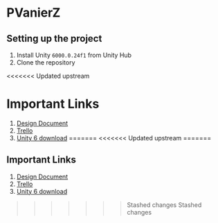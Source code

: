 # PVanierZ

## Setting up the project

1. Install Unity `6000.0.24f1` from Unity Hub
2. Clone the repository

<<<<<<< Updated upstream
# Important Links
1. [Design Document](https://docs.google.com/document/d/1ueEgWRmO-UQmHqU3DbwL7wrmXH1_6AsAVDVVDP0dT_w/edit?tab=t.0)
2. [Trello](https://trello.com/b/j8HO3ehB/pvanierz)
3. [Unity 6 download](https://unity.com/releases/editor/whats-new/6000.0.24)
=======
<<<<<<< Updated upstream
=======
## Important Links

1. [Design Document](https://docs.google.com/document/d/1ueEgWRmO-UQmHqU3DbwL7wrmXH1_6AsAVDVVDP0dT_w/edit?tab=t.0)
2. [Trello](https://trello.com/b/j8HO3ehB/pvanierz)
3. [Unity 6 download](https://unity.com/releases/editor/whats-new/6000.0.24)
>>>>>>> Stashed changes
>>>>>>> Stashed changes
